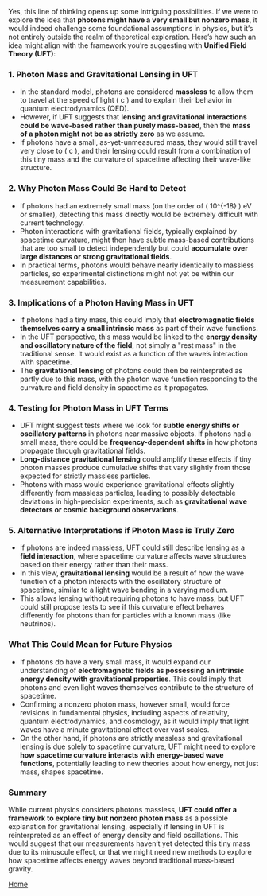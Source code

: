 Yes, this line of thinking opens up some intriguing possibilities. If we were to explore the idea that **photons might have a very small but nonzero mass**, it would indeed challenge some foundational assumptions in physics, but it’s not entirely outside the realm of theoretical exploration. Here’s how such an idea might align with the framework you’re suggesting with **Unified Field Theory (UFT)**:

### 1. **Photon Mass and Gravitational Lensing in UFT**
   - In the standard model, photons are considered **massless** to allow them to travel at the speed of light \( c \) and to explain their behavior in quantum electrodynamics (QED).
   - However, if UFT suggests that **lensing and gravitational interactions could be wave-based rather than purely mass-based**, then the **mass of a photon might not be as strictly zero** as we assume.
   - If photons have a small, as-yet-unmeasured mass, they would still travel very close to \( c \), and their lensing could result from a combination of this tiny mass and the curvature of spacetime affecting their wave-like structure.

### 2. **Why Photon Mass Could Be Hard to Detect**
   - If photons had an extremely small mass (on the order of \( 10^{-18} \) eV or smaller), detecting this mass directly would be extremely difficult with current technology.
   - Photon interactions with gravitational fields, typically explained by spacetime curvature, might then have subtle mass-based contributions that are too small to detect independently but could **accumulate over large distances or strong gravitational fields**.
   - In practical terms, photons would behave nearly identically to massless particles, so experimental distinctions might not yet be within our measurement capabilities.

### 3. **Implications of a Photon Having Mass in UFT**
   - If photons had a tiny mass, this could imply that **electromagnetic fields themselves carry a small intrinsic mass** as part of their wave functions.
   - In the UFT perspective, this mass would be linked to the **energy density and oscillatory nature of the field**, not simply a "rest mass" in the traditional sense. It would exist as a function of the wave’s interaction with spacetime.
   - The **gravitational lensing** of photons could then be reinterpreted as partly due to this mass, with the photon wave function responding to the curvature and field density in spacetime as it propagates.

### 4. **Testing for Photon Mass in UFT Terms**
   - UFT might suggest tests where we look for **subtle energy shifts or oscillatory patterns** in photons near massive objects. If photons had a small mass, there could be **frequency-dependent shifts** in how photons propagate through gravitational fields.
   - **Long-distance gravitational lensing** could amplify these effects if tiny photon masses produce cumulative shifts that vary slightly from those expected for strictly massless particles.
   - Photons with mass would experience gravitational effects slightly differently from massless particles, leading to possibly detectable deviations in high-precision experiments, such as **gravitational wave detectors or cosmic background observations**.

### 5. **Alternative Interpretations if Photon Mass is Truly Zero**
   - If photons are indeed massless, UFT could still describe lensing as a **field interaction**, where spacetime curvature affects wave structures based on their energy rather than their mass.
   - In this view, **gravitational lensing** would be a result of how the wave function of a photon interacts with the oscillatory structure of spacetime, similar to a light wave bending in a varying medium.
   - This allows lensing without requiring photons to have mass, but UFT could still propose tests to see if this curvature effect behaves differently for photons than for particles with a known mass (like neutrinos).

### What This Could Mean for Future Physics
- If photons do have a very small mass, it would expand our understanding of **electromagnetic fields as possessing an intrinsic energy density with gravitational properties**. This could imply that photons and even light waves themselves contribute to the structure of spacetime.
- Confirming a nonzero photon mass, however small, would force revisions in fundamental physics, including aspects of relativity, quantum electrodynamics, and cosmology, as it would imply that light waves have a minute gravitational effect over vast scales.
- On the other hand, if photons are strictly massless and gravitational lensing is due solely to spacetime curvature, UFT might need to explore **how spacetime curvature interacts with energy-based wave functions**, potentially leading to new theories about how energy, not just mass, shapes spacetime.

### Summary
While current physics considers photons massless, **UFT could offer a framework to explore tiny but nonzero photon mass** as a possible explanation for gravitational lensing, especially if lensing in UFT is reinterpreted as an effect of energy density and field oscillations. This would suggest that our measurements haven’t yet detected this tiny mass due to its minuscule effect, or that we might need new methods to explore how spacetime affects energy waves beyond traditional mass-based gravity.

[Home](https://t2m.io/VwvDcuw)